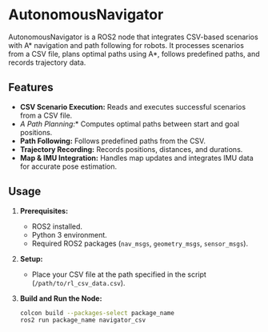 # AutonomousNavigator

AutonomousNavigator is a ROS2 node that integrates CSV-based scenarios with A* navigation and path following for robots. It processes scenarios from a CSV file, plans optimal paths using A*, follows predefined paths, and records trajectory data.

## Features
- **CSV Scenario Execution:** Reads and executes successful scenarios from a CSV file.
- **A* Path Planning:** Computes optimal paths between start and goal positions.
- **Path Following:** Follows predefined paths from the CSV.
- **Trajectory Recording:** Records positions, distances, and durations.
- **Map & IMU Integration:** Handles map updates and integrates IMU data for accurate pose estimation.

## Usage

1. **Prerequisites:**
   - ROS2 installed.
   - Python 3 environment.
   - Required ROS2 packages (`nav_msgs`, `geometry_msgs`, `sensor_msgs`).

2. **Setup:**
   - Place your CSV file at the path specified in the script (`/path/to/rl_csv_data.csv`).

3. **Build and Run the Node:**
   ```bash
   colcon build --packages-select package_name
   ros2 run package_name navigator_csv
   ```

